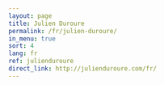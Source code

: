 ```yaml
---
layout: page
title: Julien Duroure
permalink: /fr/julien-duroure/
in_menu: true
sort: 4
lang: fr
ref: julienduroure
direct_link: http://julienduroure.com/fr/
---
```

